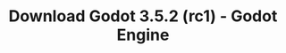 ---
# Generated by /tools/generators/src/download_archive_generator !!! do not edit by hand !!!
title: 'Download Godot 3.5.2 (rc1) - Godot Engine'
type: 'download/archive'
name: '3.5.2'
flavor: 'rc1'
release_date: '2022-12-15T03:00:00-00:00'
release_notes: 'article/release-candidate-godot-3-5-2-rc-1/'
primaryPlatforms:
  - 'android.apk'
  - 'macos.universal'
  - 'windows.64'
  - 'linux_server.headless.64'
  - 'web'
  - 'templates'
links:
  android.apk:
    name: 'android.apk'
    title: 'Android'
    caption: 'Universal APK (ARM64 + ARMv7 + x86_64 + x86)'
    tags:
      - 'APK download'
      - 'ARM64/v7'
      - 'x86 (64 & 32 bit)'
    hosts:
      github_builds:
        regular: 'https://github.com/godotengine/godot-builds/releases/download/3.5.2-rc1/Godot_v3.5.2-rc1_android_editor.apk'
        mono: '#'
      github:
        regular: 'https://github.com/godotengine/godot/releases/download/3.5.2-rc1/Godot_v3.5.2-rc1_android_editor.apk'
        mono: '#'
  macos.universal:
    name: 'macos.universal'
    title: 'macOS'
    caption: 'Universal (x86_64 + Apple Silicon)'
    tags:
      - 'Intel/Apple Silicon'
      - '64 bit'
    hosts:
      github_builds:
        regular: 'https://github.com/godotengine/godot-builds/releases/download/3.5.2-rc1/Godot_v3.5.2-rc1_osx.universal.zip'
        mono: 'https://github.com/godotengine/godot-builds/releases/download/3.5.2-rc1/Godot_v3.5.2-rc1_mono_osx.universal.zip'
      github:
        regular: 'https://github.com/godotengine/godot/releases/download/3.5.2-rc1/Godot_v3.5.2-rc1_osx.universal.zip'
        mono: 'https://github.com/godotengine/godot/releases/download/3.5.2-rc1/Godot_v3.5.2-rc1_mono_osx.universal.zip'
  windows.64:
    name: 'windows.64'
    title: 'Windows'
    caption: 'Standard (x86_64)'
    tags:
      - '64 bit'
    hosts:
      github_builds:
        regular: 'https://github.com/godotengine/godot-builds/releases/download/3.5.2-rc1/Godot_v3.5.2-rc1_win64.exe.zip'
        mono: 'https://github.com/godotengine/godot-builds/releases/download/3.5.2-rc1/Godot_v3.5.2-rc1_mono_win64.zip'
      github:
        regular: 'https://github.com/godotengine/godot/releases/download/3.5.2-rc1/Godot_v3.5.2-rc1_win64.exe.zip'
        mono: 'https://github.com/godotengine/godot/releases/download/3.5.2-rc1/Godot_v3.5.2-rc1_mono_win64.zip'
  linux_server.headless.64:
    name: 'linux_server.headless.64'
    title: 'Linux Server'
    caption: 'Headless (x86_64)'
    tags:
      - '64 bit'
      - 'Headless'
    hosts:
      github_builds:
        regular: 'https://github.com/godotengine/godot-builds/releases/download/3.5.2-rc1/Godot_v3.5.2-rc1_linux_headless.64.zip'
        mono: 'https://github.com/godotengine/godot-builds/releases/download/3.5.2-rc1/Godot_v3.5.2-rc1_mono_linux_headless_64.zip'
      github:
        regular: 'https://github.com/godotengine/godot/releases/download/3.5.2-rc1/Godot_v3.5.2-rc1_linux_headless.64.zip'
        mono: 'https://github.com/godotengine/godot/releases/download/3.5.2-rc1/Godot_v3.5.2-rc1_mono_linux_headless_64.zip'
  web:
    name: 'web'
    title: 'Web editor'
    caption: ''
    tags:
      - 'Self-hosted'
      - 'Cross-platform'
    hosts:
      github_builds:
        regular: 'https://github.com/godotengine/godot-builds/releases/download/3.5.2-rc1/Godot_v3.5.2-rc1_web_editor.zip'
        mono: '#'
      github:
        regular: 'https://github.com/godotengine/godot/releases/download/3.5.2-rc1/Godot_v3.5.2-rc1_web_editor.zip'
        mono: '#'
  linux.64:
    name: 'linux.64'
    title: 'Linux'
    caption: 'Standard (x86_64)'
    tags:
      - '64 bit'
    hosts:
      github_builds:
        regular: 'https://github.com/godotengine/godot-builds/releases/download/3.5.2-rc1/Godot_v3.5.2-rc1_x11.64.zip'
        mono: 'https://github.com/godotengine/godot-builds/releases/download/3.5.2-rc1/Godot_v3.5.2-rc1_mono_x11_64.zip'
      github:
        regular: 'https://github.com/godotengine/godot/releases/download/3.5.2-rc1/Godot_v3.5.2-rc1_x11.64.zip'
        mono: 'https://github.com/godotengine/godot/releases/download/3.5.2-rc1/Godot_v3.5.2-rc1_mono_x11_64.zip'
  linux.32:
    name: 'linux.32'
    title: 'Linux'
    caption: 'Standard (x86)'
    tags:
      - '32 bit'
    hosts:
      github_builds:
        regular: 'https://github.com/godotengine/godot-builds/releases/download/3.5.2-rc1/Godot_v3.5.2-rc1_x11.32.zip'
        mono: 'https://github.com/godotengine/godot-builds/releases/download/3.5.2-rc1/Godot_v3.5.2-rc1_mono_x11_32.zip'
      github:
        regular: 'https://github.com/godotengine/godot/releases/download/3.5.2-rc1/Godot_v3.5.2-rc1_x11.32.zip'
        mono: 'https://github.com/godotengine/godot/releases/download/3.5.2-rc1/Godot_v3.5.2-rc1_mono_x11_32.zip'
  windows.32:
    name: 'windows.32'
    title: 'Windows'
    caption: 'Standard (x86)'
    tags:
      - '32 bit'
    hosts:
      github_builds:
        regular: 'https://github.com/godotengine/godot-builds/releases/download/3.5.2-rc1/Godot_v3.5.2-rc1_win32.exe.zip'
        mono: 'https://github.com/godotengine/godot-builds/releases/download/3.5.2-rc1/Godot_v3.5.2-rc1_mono_win32.zip'
      github:
        regular: 'https://github.com/godotengine/godot/releases/download/3.5.2-rc1/Godot_v3.5.2-rc1_win32.exe.zip'
        mono: 'https://github.com/godotengine/godot/releases/download/3.5.2-rc1/Godot_v3.5.2-rc1_mono_win32.zip'
  linux_server.64:
    name: 'linux_server.64'
    title: 'Linux Server'
    caption: 'Standard (x86_64)'
    tags:
      - '64 bit'
    hosts:
      github_builds:
        regular: 'https://github.com/godotengine/godot-builds/releases/download/3.5.2-rc1/Godot_v3.5.2-rc1_linux_server.64.zip'
        mono: 'https://github.com/godotengine/godot-builds/releases/download/3.5.2-rc1/Godot_v3.5.2-rc1_mono_linux_server_64.zip'
      github:
        regular: 'https://github.com/godotengine/godot/releases/download/3.5.2-rc1/Godot_v3.5.2-rc1_linux_server.64.zip'
        mono: 'https://github.com/godotengine/godot/releases/download/3.5.2-rc1/Godot_v3.5.2-rc1_mono_linux_server_64.zip'
  aar_library:
    name: 'aar_library'
    title: 'AAR library'
    caption: ''
    tags:
      - 'Android plugins'
      - 'Java'
      - 'Kotlin'
    hosts:
      github_builds:
        regular: 'https://github.com/godotengine/godot-builds/releases/download/3.5.2-rc1/godot-lib.3.5.2.rc1.release.aar'
        mono: 'https://github.com/godotengine/godot-builds/releases/download/3.5.2-rc1/godot-lib.3.5.2.rc1.mono.release.aar'
      github:
        regular: 'https://github.com/godotengine/godot/releases/download/3.5.2-rc1/godot-lib.3.5.2.rc1.release.aar'
        mono: 'https://github.com/godotengine/godot/releases/download/3.5.2-rc1/godot-lib.3.5.2.rc1.mono.release.aar'
  templates:
    name: 'templates'
    title: 'Export templates'
    caption: ''
    tags:
      - 'Used to export your games to all supported platforms'
    hosts:
      github_builds:
        regular: 'https://github.com/godotengine/godot-builds/releases/download/3.5.2-rc1/Godot_v3.5.2-rc1_export_templates.tpz'
        mono: 'https://github.com/godotengine/godot-builds/releases/download/3.5.2-rc1/Godot_v3.5.2-rc1_mono_export_templates.tpz'
      github:
        regular: 'https://github.com/godotengine/godot/releases/download/3.5.2-rc1/Godot_v3.5.2-rc1_export_templates.tpz'
        mono: 'https://github.com/godotengine/godot/releases/download/3.5.2-rc1/Godot_v3.5.2-rc1_mono_export_templates.tpz'
---